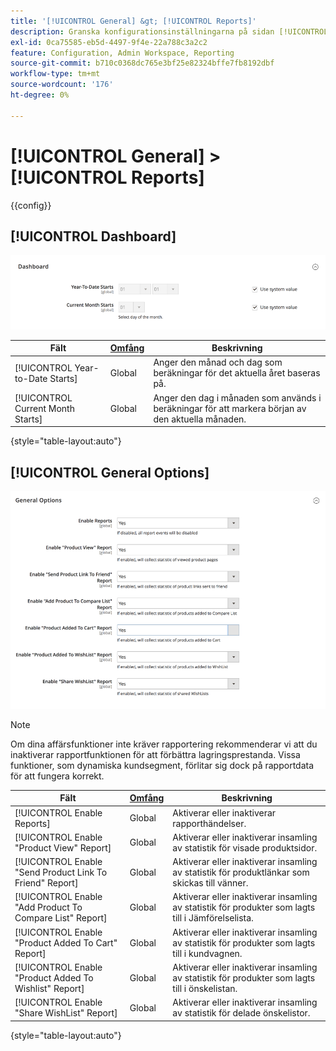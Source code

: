 ```yaml
---
title: '[!UICONTROL General] &gt; [!UICONTROL Reports]'
description: Granska konfigurationsinställningarna på sidan [!UICONTROL General] &gt; [!UICONTROL Reports] i Commerce Admin.
exl-id: 0ca75585-eb5d-4497-9f4e-22a788c3a2c2
feature: Configuration, Admin Workspace, Reporting
source-git-commit: b710c0368dc765e3bf25e82324bffe7fb8192dbf
workflow-type: tm+mt
source-wordcount: '176'
ht-degree: 0%

---
```


# [!UICONTROL General] > [!UICONTROL Reports]

{{config}}

## [!UICONTROL Dashboard]

![Instrumentpanel](./assets/reports-dashboard.png)<!-- zoom -->

<!-- [Dashboard](https://docs.magento.com/user-guide/stores/admin-dashboard.html) -->

| Fält | [Omfång](../../getting-started/websites-stores-views.md#scope-settings) | Beskrivning |
|--- |--- |--- |
| [!UICONTROL Year-to-Date Starts] | Global | Anger den månad och dag som beräkningar för det aktuella året baseras på. |
| [!UICONTROL Current Month Starts] | Global | Anger den dag i månaden som används i beräkningar för att markera början av den aktuella månaden. |

{style="table-layout:auto"}

## [!UICONTROL General Options]

![Allmänna alternativ](./assets/reports-general-options.png)<!-- zoom -->

>[!NOTE]
>
>Om dina affärsfunktioner inte kräver rapportering rekommenderar vi att du inaktiverar rapportfunktionen för att förbättra lagringsprestanda. Vissa funktioner, som dynamiska kundsegment, förlitar sig dock på rapportdata för att fungera korrekt.

| Fält | [Omfång](../../getting-started/websites-stores-views.md#scope-settings) | Beskrivning |
|--- |--- |--- |
| [!UICONTROL Enable Reports] | Global | Aktiverar eller inaktiverar rapporthändelser. |
| [!UICONTROL Enable "Product View" Report] | Global | Aktiverar eller inaktiverar insamling av statistik för visade produktsidor. |
| [!UICONTROL Enable "Send Product Link To Friend" Report] | Global | Aktiverar eller inaktiverar insamling av statistik för produktlänkar som skickas till vänner. |
| [!UICONTROL Enable "Add Product To Compare List" Report] | Global | Aktiverar eller inaktiverar insamling av statistik för produkter som lagts till i Jämförelselista. |
| [!UICONTROL Enable "Product Added To Cart" Report] | Global | Aktiverar eller inaktiverar insamling av statistik för produkter som lagts till i kundvagnen. |
| [!UICONTROL Enable "Product Added To Wishlist" Report] | Global | Aktiverar eller inaktiverar insamling av statistik för produkter som lagts till i önskelistan. |
| [!UICONTROL Enable "Share WishList" Report] | Global | Aktiverar eller inaktiverar insamling av statistik för delade önskelistor. |

{style="table-layout:auto"}
